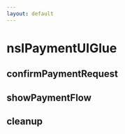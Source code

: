 ```yaml
---
layout: default
---
```


# nsIPaymentUIGlue #

## confirmPaymentRequest ##

## showPaymentFlow ##

## cleanup ##
